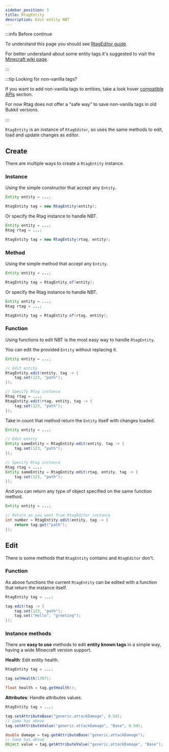 ```yaml
---
sidebar_position: 3
title: RtagEntity
description: Edit entity NBT
---
```


:::info Before continue

To understand this page you should see [RtagEditor guide](../../usage/editor/).

For better understand about some entity tags it's suggested to visit the [Minecraft wiki page](https://minecraft.fandom.com/wiki/Entity_format).

:::

:::tip Looking for non-vanilla tags?

If you want to add non-vanilla tags to entities, take a look hover [compatible APIs](../../feature/compatible/) section.

For now Rtag does not offer a "safe way" to save non-vanilla tags in old Bukkit versions.

:::

`RtagEntity` is an instance of `RtagEditor`, so uses the same methods to edit, load and update changes as editor.

## Create

There are multiple ways to create a `RtagEntity` instance.

### Instance

Using the simple constructor that accept any `Entity`.

```java
Entity entity = ...;

RtagEntity tag = new RtagEntity(entity);
```

Or specify the Rtag instance to handle NBT.

```java
Entity entity = ...;
Rtag rtag = ...;

RtagEntity tag = new RtagEntity(rtag, entity);
```

### Method

Using the simple method that accept any `Entity`.

```java
Entity entity = ...;

RtagEntity tag = RtagEntity.of(entity);
```

Or specify the Rtag instance to handle NBT.

```java
Entity entity = ...;
Rtag rtag = ...;

RtagEntity tag = RtagEntity.of(rtag, entity);
```

### Function

Using functions to edit NBT is the most easy way to handle `RtagEntity`.

You can edit the provided `Entity` without replacing it.

```java
Entity entity = ...;

// Edit entity
RtagEntity.edit(entity, tag -> {
	tag.set(123, "path");
});

// Specify Rtag instance
Rtag rtag = ...;
RtagEntity.edit(rtag, entity, tag -> {
	tag.set(123, "path");
});
```

Take in count that method return the `Entity` itself with changes loaded.

```java
Entity entity = ...;

// Edit entity
Entity sameEntity = RtagEntity.edit(entity, tag -> {
	tag.set(123, "path");
});

// Specify Rtag instance
Rtag rtag = ...;
Entity sameEntity = RtagEntity.edit(rtag, entity, tag -> {
	tag.set(123, "path");
});
```

And you can return any type of object specified on the same function method.

```java
Entity entity = ...;

// Return as you want from RtagEditor instance
int number = RtagEntity.edit(entity, tag -> {
	return tag.get("path");
});
```

## Edit

There is some methods that `RtagEntity` contains and `RtagEditor` don't.

### Function

As above functions the current `RtagEntity` can be edited with a function that return the instance itself.

```java
RtagEntity tag = ...;

tag.edit(tag -> {
	tag.set(123, "path");
	tag.set("Hello", "greeting");
});
```

### Instance methods

There are **easy to use** methods to edit **entity known tags** in a simple way, having a wide Minecraft version support.

**Health**: Edit entity health.

```java
RtagEntity tag = ...;

tag.setHealth(170f);

float health = tag.getHealth();
```

**Attributes**: Handle attributes values.

```java
RtagEntity tag = ...;

tag.setAttributeBase("generic.attackDamage", 0.5d);
// Same has above
tag.setAttributeValue("generic.attackDamage", "Base", 0.5d);

double damage = tag.getAttributeBase("generic.attackDamage");
// Same has above
Object value = tag.getAttributeValue("generic.attackDamage", "Base");
```